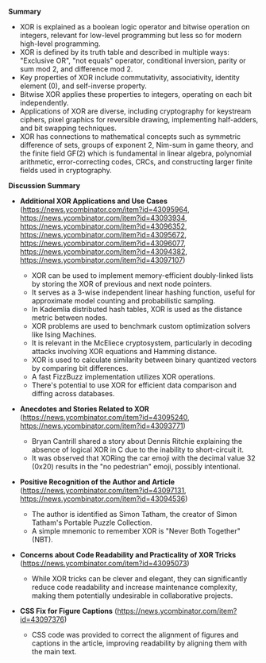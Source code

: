 **Summary**

*   XOR is explained as a boolean logic operator and bitwise operation on integers, relevant for low-level programming but less so for modern high-level programming.
*   XOR is defined by its truth table and described in multiple ways: "Exclusive OR", "not equals" operator, conditional inversion, parity or sum mod 2, and difference mod 2.
*   Key properties of XOR include commutativity, associativity, identity element (0), and self-inverse property.
*   Bitwise XOR applies these properties to integers, operating on each bit independently.
*   Applications of XOR are diverse, including cryptography for keystream ciphers, pixel graphics for reversible drawing, implementing half-adders, and bit swapping techniques.
*   XOR has connections to mathematical concepts such as symmetric difference of sets, groups of exponent 2, Nim-sum in game theory, and the finite field GF(2) which is fundamental in linear algebra, polynomial arithmetic, error-correcting codes, CRCs, and constructing larger finite fields used in cryptography.

**Discussion Summary**

*   **Additional XOR Applications and Use Cases** (https://news.ycombinator.com/item?id=43095964, https://news.ycombinator.com/item?id=43093934, https://news.ycombinator.com/item?id=43096352, https://news.ycombinator.com/item?id=43095672, https://news.ycombinator.com/item?id=43096077, https://news.ycombinator.com/item?id=43094382, https://news.ycombinator.com/item?id=43097107)
    *   XOR can be used to implement memory-efficient doubly-linked lists by storing the XOR of previous and next node pointers.
    *   It serves as a 3-wise independent linear hashing function, useful for approximate model counting and probabilistic sampling.
    *   In Kademlia distributed hash tables, XOR is used as the distance metric between nodes.
    *   XOR problems are used to benchmark custom optimization solvers like Ising Machines.
    *   It is relevant in the McEliece cryptosystem, particularly in decoding attacks involving XOR equations and Hamming distance.
    *   XOR is used to calculate similarity between binary quantized vectors by comparing bit differences.
    *   A fast FizzBuzz implementation utilizes XOR operations.
    *   There's potential to use XOR for efficient data comparison and diffing across databases.

*   **Anecdotes and Stories Related to XOR** (https://news.ycombinator.com/item?id=43095240, https://news.ycombinator.com/item?id=43093771)
    *   Bryan Cantrill shared a story about Dennis Ritchie explaining the absence of logical XOR in C due to the inability to short-circuit it.
    *   It was observed that XORing the car emoji with the decimal value 32 (0x20) results in the "no pedestrian" emoji, possibly intentional.

*   **Positive Recognition of the Author and Article** (https://news.ycombinator.com/item?id=43097131, https://news.ycombinator.com/item?id=43094536)
    *   The author is identified as Simon Tatham, the creator of Simon Tatham's Portable Puzzle Collection.
    *   A simple mnemonic to remember XOR is "Never Both Together" (NBT).

*   **Concerns about Code Readability and Practicality of XOR Tricks** (https://news.ycombinator.com/item?id=43095073)
    *   While XOR tricks can be clever and elegant, they can significantly reduce code readability and increase maintenance complexity, making them potentially undesirable in collaborative projects.

*   **CSS Fix for Figure Captions** (https://news.ycombinator.com/item?id=43097376)
    *   CSS code was provided to correct the alignment of figures and captions in the article, improving readability by aligning them with the main text.